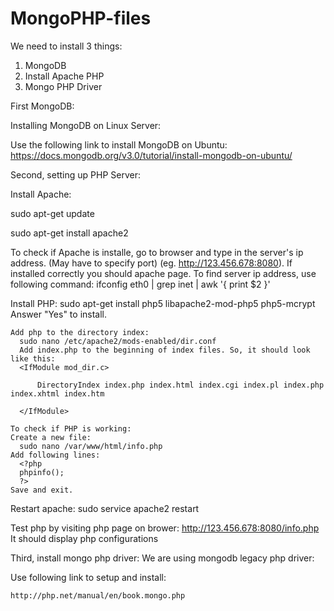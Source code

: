 # MongoPHP-files

We need to install 3 things:
1) MongoDB
2) Install Apache PHP
3) Mongo PHP Driver
  
First MongoDB:

  Installing MongoDB on Linux Server:
  
  Use the following link to install MongoDB on Ubuntu:
  https://docs.mongodb.org/v3.0/tutorial/install-mongodb-on-ubuntu/
  
Second, setting up PHP Server:

  Install Apache:
  
  sudo apt-get update
  
  sudo apt-get install apache2
  
  To check if Apache is installe, go to browser and type in the server's ip address. (May have to specify port) (eg. http://123.456.678:8080). If installed correctly you should apache page.
  To find server ip address, use following command:
    ifconfig eth0 | grep inet | awk '{ print $2 }'
    
  Install PHP:
    sudo apt-get install php5 libapache2-mod-php5 php5-mcrypt
    Answer "Yes" to install.
    
    Add php to the directory index:
      sudo nano /etc/apache2/mods-enabled/dir.conf
      Add index.php to the beginning of index files. So, it should look like this:
      <IfModule mod_dir.c>
      
          DirectoryIndex index.php index.html index.cgi index.pl index.php index.xhtml index.htm
      
      </IfModule>
    
    To check if PHP is working:
    Create a new file:
      sudo nano /var/www/html/info.php
    Add following lines:
      <?php
      phpinfo();
      ?>
    Save and exit.
    
  Restart apache:
    sudo service apache2 restart
    
  Test php by visiting php page on brower: 
    http://123.456.678:8080/info.php
  It should display php configurations

Third, install mongo php driver:
  We are using mongodb legacy php driver:
  
  Use following link to setup and install:
    
    http://php.net/manual/en/book.mongo.php
    


      
    
      

